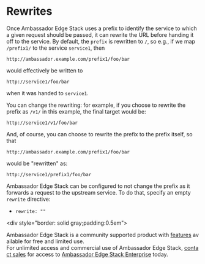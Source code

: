 # Rewrites

Once Ambassador Edge Stack uses a prefix to identify the service to which a given request should be passed, it can rewrite the URL before handing it off to the service. By default, the `prefix` is rewritten to `/`, so e.g., if we map `/prefix1/` to the service `service1`, then

```shell
http://ambassador.example.com/prefix1/foo/bar
```

would effectively be written to

```shell
http://service1/foo/bar
```

when it was handed to `service1`.

You can change the rewriting: for example, if you choose to rewrite the prefix as `/v1/` in this example, the final target would be:

```shell
http://service1/v1/foo/bar
```

And, of course, you can choose to rewrite the prefix to the prefix itself, so that

```shell
http://ambassador.example.com/prefix1/foo/bar
```

would be "rewritten" as:

```shell
http://service1/prefix1/foo/bar
```

Ambassador Edge Stack can be configured to not change the prefix as it forwards a request to the upstream service. To do that, specify an empty `rewrite` directive:

- `rewrite: ""`

<div style="border: solid gray;padding:0.5em">

Ambassador Edge Stack is a community supported product with [features](getambassador.io/features) available for free and limited use. For unlimited access and commercial use of Ambassador Edge Stack, [contact sales](https:/www.getambassador.io/contact) for access to [Ambassador Edge Stack Enterprise](/user-guide/ambassador-edge-stack-enterprise) today.

</div>
